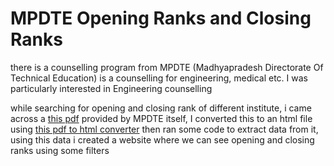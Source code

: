 # MPDTE Opening Ranks and Closing Ranks

there is a counselling program from MPDTE (Madhyapradesh Directorate Of Technical Education) is a counselling for engineering, medical etc. I was particularly interested in Engineering counselling

while searching for opening and closing rank of different institute, i came across a [this pdf](./mpdte-or-cr-upgrade-round.pdf) provided by MPDTE itself, I converted this to an html file using [this pdf to html converter](https://xodo.com/convert-pdf-to-html) then ran some code to extract data from it, using this data i created a website where we can see opening and closing ranks using some filters
